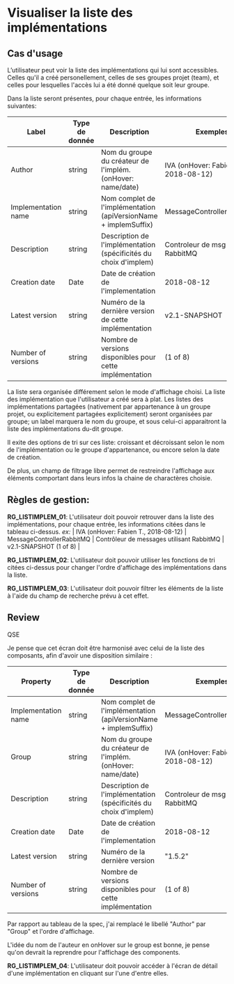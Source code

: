 # Visualiser la liste des implémentations
## Cas d'usage
L’utilisateur peut voir la liste des implémentations qui lui sont accessibles. Celles qu'il a créé personellement, celles de ses groupes projet (team), et celles pour lesquelles l'accès lui a été donné quelque soit leur groupe.  

Dans la liste seront présentes, pour chaque entrée, les informations suivantes:

| Label               | Type de donnée | Description                                                     | Exemples                             |
|---------------------|----------------|-----------------------------------------------------------------|--------------------------------------|
| Author              | string         | Nom du groupe du créateur de l'implém. (onHover: name/date)     | IVA (onHover: Fabien T., 2018-08-12) |
| Implementation name | string         | Nom complet de l'implémentation (apiVersionName + implemSuffix) | MessageControllerRabbitMQ            |
| Description         | string         | Description de l'implémentation (spécificités du choix d'implem)| Controleur de msg utilisant RabbitMQ |
| Creation date       | Date           | Date de création de l'implementation                            | 2018-08-12                           |
| Latest version      | string         | Numéro de la dernière version de cette implémentation           | v2.1-SNAPSHOT                        |
| Number of versions  | string         | Nombre de versions disponibles pour cette implémentation        | (1 of 8)                             |

La liste sera organisée différement selon le mode d'affichage choisi. 
La liste des implémentation que l'utilisateur a créé sera à plat.
Les listes des implémentations partagées (nativement par appartenance à un groupe projet, ou explicitement partagées explicitement) seront organisées par groupe; un label marquera le nom du groupe, et sous celui-ci apparaitront la liste des implémentations du-dit groupe.

Il exite des options de tri sur ces liste: croissant et décroissant selon le nom de l'implémentation ou le groupe d'appartenance, ou encore selon la date de création.

De plus, un champ de filtrage libre permet de restreindre l'affichage aux éléments comportant dans leurs infos la chaine de charactères choisie.

## Règles de gestion:

**RG_LISTIMPLEM_01**: L'utilisateur doit pouvoir retrouver dans la liste des implémentations, pour chaque entrée, les informations citées dans le tableau ci-dessus.
*ex:* 
| IVA (onHover: Fabien T., 2018-08-12)  | MessageControllerRabbitMQ | Contrôleur de messages utilisant RabbitMQ | v2.1-SNAPSHOT (1 of 8) |

**RG_LISTIMPLEM_02**: L'utilisateur doit pouvoir utiliser les fonctions de tri citées ci-dessus pour changer l'ordre d'affichage des implémentations dans la liste.

**RG_LISTIMPLEM_03**: L'utilisateur doit pouvoir filtrer les éléments de la liste à l'aide du champ de recherche prévu à cet effet.

## Review

QSE

Je pense que cet écran doit être harmonisé avec celui de la liste des composants, afin d'avoir une disposition similaire :

| Property                | Type de donnée | Description                                                     | Exemples                             |
|---------------------|----------------|-----------------------------------------------------------------|--------------------------------------|
| Implementation name | string         | Nom complet de l'implémentation (apiVersionName + implemSuffix) | MessageControllerRabbitMQ            |
| Group | string         | Nom du groupe du créateur de l'implém. (onHover: name/date)     | IVA (onHover: Fabien T., 2018-08-12) |
| Description         | string         | Description de l'implémentation (spécificités du choix d'implem)| Controleur de msg utilisant RabbitMQ |
| Creation date       | Date           | Date de création de l'implementation                            | 2018-08-12                           |
| Latest version | string         | Numéro de la dernière version | "1.5.2" |
| Number of versions  | string         | Nombre de versions disponibles pour cette implémentation        | (1 of 8)                             |

Par rapport au tableau de la spec, j'ai remplacé le libellé "Author" par "Group" et l'ordre d'affichage.

L'idée du nom de l'auteur en onHover sur le group est bonne, je pense qu'on devrait la reprendre pour l'affichage des components.

**RG_LISTIMPLEM_04**: L'utilisateur doit pouvoir accéder à l'écran de détail d'une implémentation en cliquant sur l'une d'entre elles.
